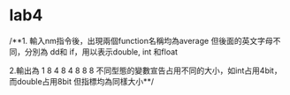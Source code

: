 # lab4
/**1. 輸入nm指令後，出現兩個function名稱均為average
但後面的英文字母不同，分別為 dd和 if，用以表示double, int 和float

2.輸出為 1  8
         4  8
         4  8
         8  8
不同型態的變數宣告占用不同的大小，如int占用4bit，而double占用8bit
但指標均為同樣大小**/
